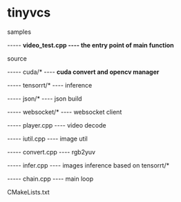 # tinyvcs

samples 

----- **video_test.cpp ---- the entry point of main function**

source

----- cuda/* ---- **cuda convert and opencv manager**


----- tensorrt/* ---- inference

----- json/* ----  json build

----- websocket/* ----  websocket client

----- player.cpp ---- video decode

----- iutil.cpp ---- image util

----- convert.cpp ---- rgb2yuv

----- infer.cpp  ---- images inference based on tensorrt/*

----- chain.cpp ---- main loop

CMakeLists.txt
